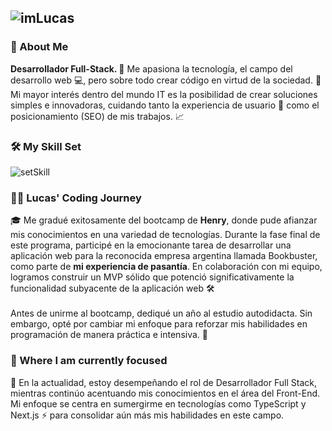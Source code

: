 ## ![imLucas](https://github.com/lucaslopezdev/lucaslopezdev/assets/109316111/6b42517b-23d3-4aa0-902d-5b348c452aa1)
<h3>💫 About Me</h3>
<b>Desarrollador Full-Stack. 💯</b> Me apasiona la tecnología, el campo del desarrollo web 💻, pero sobre todo crear código en virtud de la sociedad. 🚀 Mi mayor interés dentro del mundo IT es la posibilidad de crear soluciones simples e innovadoras, cuidando tanto la experiencia de usuario 🎨 como el posicionamiento (SEO) de mis trabajos. 📈

<h3>🛠️ My Skill Set</h3> 

![setSkill](https://github.com/lucaslopezdev/lucaslopezdev/assets/109316111/a5b98e79-eac4-4be6-88e5-568768d4a7aa)

<h3>👨‍💻 Lucas' Coding Journey</h3>
🎓 Me gradué exitosamente del bootcamp de <b>Henry</b>, donde pude afianzar mis conocimientos en una variedad de tecnologías. Durante la fase final de este programa, participé en la emocionante tarea de desarrollar una aplicación web para la reconocida empresa argentina llamada Bookbuster, como parte de <b>mi experiencia de pasantía</b>. En colaboración con mi equipo, logramos construir un MVP sólido que potenció significativamente la funcionalidad subyacente de la aplicación web 🛠️
<br />
<br />
Antes de unirme al bootcamp, dediqué un año al estudio autodidacta. Sin embargo, opté por cambiar mi enfoque para reforzar mis habilidades en programación de manera práctica e intensiva. 💯

<h3>🎯 Where I am currently focused</h3>

🔭 En la actualidad, estoy desempeñando el rol de Desarrollador Full Stack, mientras continúo acentuando mis conocimientos en el área del Front-End. Mi enfoque se centra en sumergirme en tecnologías como TypeScript y Next.js ⚡ para consolidar aún más mis habilidades en este campo.
<!--
**lucaslopezdev/lucaslopezdev** is a ✨ _special_ ✨ repository because its `README.md` (this file) appears on your GitHub profile.

Here are some ideas to get you started:

- 🔭 Actualmente me encuentro ofreciendo mis servicos como Desarrollador Full Stack y profundizando mis conocimientos en el area del Front-End sumergiendome en tecnologías como TypeScript y Next.js 
- 🌱 I’m currently learning ...
- 👯 I’m looking to collaborate on ...
- 🤔 I’m looking for help with ...
- 💬 Ask me about ...
- 📫 How to reach me: ...
- 😄 Pronouns: ...
- ⚡ Fun fact: ...
-->
